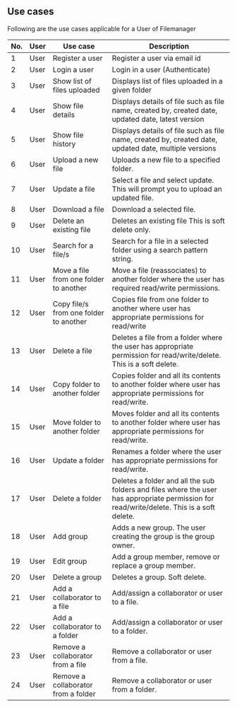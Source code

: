 ## Use cases
Following are the use cases applicable for a User of Filemanager

|No.|User|Use case|Description|
|-----|------|--------| -----------|
|1    |User  |Register a user| Register a user via email id|
|2|User|Login a user|Login in a user (Authenticate)|
|3|User|Show list of files uploaded|Displays list of files uploaded in a given folder|
|4|User|Show file details|Displays details of file such as file name, created by, created date, updated date, latest version|
|5|User|Show file history|Displays details of file such as file name, created by, created date, updated date, multiple versions|
|6|User|Upload a new file|Uploads a new file to a specified folder.|
|7|User|Update a file|Select a file and select update. This will prompt you to upload an updated file.|
|8|User|Download a file|Download a selected file.|
|9|User|Delete an existing file|Deletes an existing file This is soft delete only.|
|10|User|Search for a file/s|Search for a file in a selected folder using a search pattern string.|
|11|User|Move a file from one folder to another|Move a file (reassociates) to another folder where the user has required read/write permissions.|
|12|User|Copy file/s from one folder to another|Copies file from one folder to another where user has appropriate permissions for read/write|
|13|User|Delete a file|Deletes a file from a folder where the user has appropriate permission for read/write/delete. This is a soft delete.|
|14|User|Copy folder to another folder|Copies folder and all its contents to another folder where user has appropriate permissions for read/write.|
|15|User|Move folder to another folder|Moves folder and all its contents to another folder where user has appropriate permissions for read/write.|
|16|User|Update a folder|Renames a folder where the user has appropriate permissions for read/write.|
|17|User|Delete a folder|Deletes a folder and all the sub folders and files where the user has appropriate permission for read/write/delete. This is a soft delete.|
|18|User|Add group|Adds a new group. The user creating the group is the group owner.|
|19|User|Edit group|Add a group member, remove or replace a group member.|
|20|User|Delete a group|Deletes a group. Soft delete.|
|21|User|Add a collaborator to a file|Add/assign a collaborator or user to a file.|
|22|User|Add a collaborator to a folder|Add/assign a collaborator or user to a folder.|
|23|User|Remove a collaborator from a file|Remove a collaborator or user from a  file.|
|24|User|Remove a collaborator from a folder|Remove a collaborator or user from a folder.|
